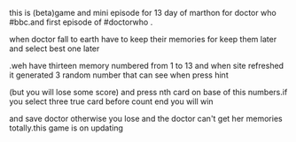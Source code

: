 this is (beta)game and mini episode  for 13 day of marthon for doctor who #bbc.and first episode of #doctorwho  .

when doctor fall to earth have to keep their memories for keep them later and select best one later 

.weh have thirteen memory numbered from 1 to 13 and when site refreshed it generated 3 random number that can see when press hint 

(but you will lose some score) and press nth card on base of this numbers.if you select three true card before count end you will win

and save doctor otherwise you lose and the doctor can't get her memories totally.this game is on updating






